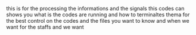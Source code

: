  this is for the processing the informations and the signals this codes can shows you what is the codes are running and how to terminaltes thema for the best control 
 on the codes and the files you want to know and when we want for the staffs and we want 
